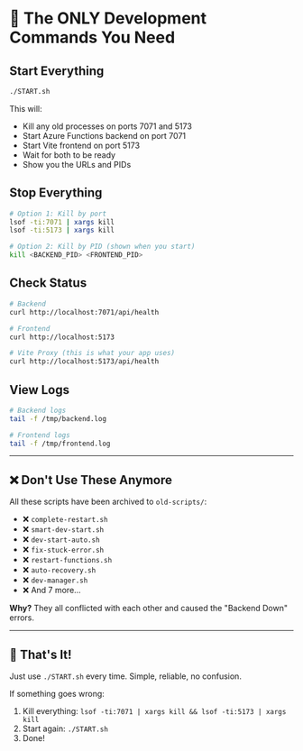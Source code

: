 # 🎯 The ONLY Development Commands You Need

## Start Everything

```bash
./START.sh
```

This will:

- Kill any old processes on ports 7071 and 5173
- Start Azure Functions backend on port 7071
- Start Vite frontend on port 5173
- Wait for both to be ready
- Show you the URLs and PIDs

## Stop Everything

```bash
# Option 1: Kill by port
lsof -ti:7071 | xargs kill
lsof -ti:5173 | xargs kill

# Option 2: Kill by PID (shown when you start)
kill <BACKEND_PID> <FRONTEND_PID>
```

## Check Status

```bash
# Backend
curl http://localhost:7071/api/health

# Frontend
curl http://localhost:5173

# Vite Proxy (this is what your app uses)
curl http://localhost:5173/api/health
```

## View Logs

```bash
# Backend logs
tail -f /tmp/backend.log

# Frontend logs
tail -f /tmp/frontend.log
```

---

## ❌ Don't Use These Anymore

All these scripts have been archived to `old-scripts/`:

- ❌ `complete-restart.sh`
- ❌ `smart-dev-start.sh`
- ❌ `dev-start-auto.sh`
- ❌ `fix-stuck-error.sh`
- ❌ `restart-functions.sh`
- ❌ `auto-recovery.sh`
- ❌ `dev-manager.sh`
- ❌ And 7 more...

**Why?** They all conflicted with each other and caused the "Backend Down" errors.

---

## 🎉 That's It!

Just use `./START.sh` every time. Simple, reliable, no confusion.

If something goes wrong:

1. Kill everything: `lsof -ti:7071 | xargs kill && lsof -ti:5173 | xargs kill`
2. Start again: `./START.sh`
3. Done!
